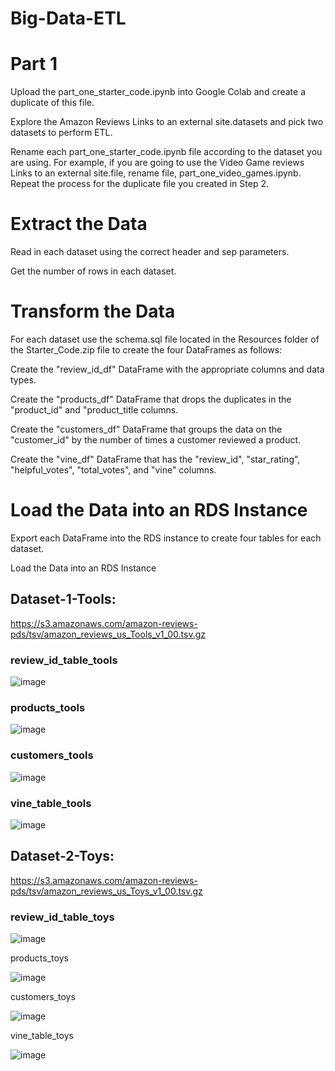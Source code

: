 # Big-Data-ETL

# Part 1
Upload the part_one_starter_code.ipynb into Google Colab and create a duplicate of this file.

Explore the Amazon Reviews Links to an external site.datasets and pick two datasets to perform ETL.

Rename each part_one_starter_code.ipynb file according to the dataset you are using. For example, if you are going to use the Video Game reviews Links to an external site.file, rename file, part_one_video_games.ipynb. Repeat the process for the duplicate file you created in Step 2.

# Extract the Data

Read in each dataset using the correct header and sep parameters.

Get the number of rows in each dataset.

# Transform the Data

For each dataset use the schema.sql file located in the Resources folder of the Starter_Code.zip file to create the four DataFrames as follows:

Create the "review_id_df" DataFrame with the appropriate columns and data types.

Create the "products_df" DataFrame that drops the duplicates in the "product_id" and "product_title columns.

Create the "customers_df" DataFrame that groups the data on the "customer_id" by the number of times a customer reviewed a product.

Create the "vine_df" DataFrame that has the "review_id", "star_rating", "helpful_votes", "total_votes", and "vine" columns.

# Load the Data into an RDS Instance

Export each DataFrame into the RDS instance to create four tables for each dataset.

Load the Data into an RDS Instance


## Dataset-1-Tools: 
https://s3.amazonaws.com/amazon-reviews-pds/tsv/amazon_reviews_us_Tools_v1_00.tsv.gz

### review_id_table_tools

![image](https://user-images.githubusercontent.com/107616415/212656881-aefe3b15-b824-4fc4-bc9a-67a0f4daf642.png)

 


### products_tools


![image](https://user-images.githubusercontent.com/107616415/212656969-3ed8ef24-1aaa-4cab-9c63-516289321595.png)
 


### customers_tools


![image](https://user-images.githubusercontent.com/107616415/212657074-a00ea06c-87a8-47b8-913e-c5346d5cf5e9.png)

 

### vine_table_tools


![image](https://user-images.githubusercontent.com/107616415/212657148-185f7a3f-7128-4989-ab81-ad6bf07daaf5.png)

 



## Dataset-2-Toys: 
https://s3.amazonaws.com/amazon-reviews-pds/tsv/amazon_reviews_us_Toys_v1_00.tsv.gz

### review_id_table_toys
 
![image](https://user-images.githubusercontent.com/107616415/212657220-9f082272-4039-4734-b102-2f72e394d5d7.png)



products_toys

![image](https://user-images.githubusercontent.com/107616415/212657263-3085d7d9-1f44-4163-8df2-147bfe8e2138.png)


 

customers_toys

![image](https://user-images.githubusercontent.com/107616415/212657286-867fe22f-9433-410a-a995-00f92a206b3b.png)

 


vine_table_toys

 ![image](https://user-images.githubusercontent.com/107616415/212657300-f008a091-5e0a-4e14-b506-229376357401.png)



